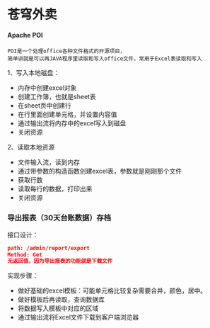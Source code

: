 # 苍穹外卖



####  Apache POI

```
POI是一个处理office各种文件格式的开源项目，
简单讲就是可以再JAVA程序里读取和写入office文件，常用于Excel表读取和写入
```

1、写入本地磁盘：

* 内存中创建excel对象
* 创建工作簿，也就是sheet表
* 在sheet页中创建行
* 在行里面创建单元格，并设置内容值
* 通过输出流将内存中的excel写入到磁盘
* 关闭资源

2、读取本地资源

* 文件输入流，读到内存
* 通过带参数的构造函数创建excel表，参数就是刚刚那个文件
* 获取行数
* 读取每行的数据，打印出来
* 关闭资源

### 导出报表（30天台账数据）存档

接口设计：

```json
path: /admin/report/export
Method: Get
无返回值，因为导出报表的功能就是下载文件
```

实现步骤：

* 做好基础的excel模板：可能单元格比较复杂需要合并，颜色，居中。
* 做好模板后再读取，查询数据库
* 将数据写入模板中对应的区域
* 通过输出流将Excel文件下载到客户端浏览器



